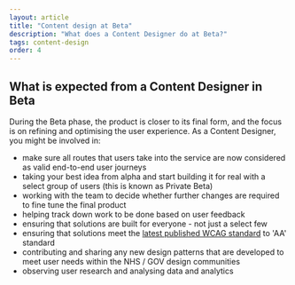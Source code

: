 ```yaml
---
layout: article
title: "Content design at Beta"
description: "What does a Content Designer do at Beta?"
tags: content-design
order: 4
---
```


## What is expected from a Content Designer in Beta

During the Beta phase, the product is closer to its final form, and the focus is on refining and optimising the user experience. As a Content Designer, you might be involved in:

- make sure all routes that users take into the service are now considered as valid end-to-end user journeys
- taking your best idea from alpha and start building it for real with a select group of users (this is known as Private Beta)
- working with the team to decide whether further changes are required to fine tune the final product
- helping track down work to be done based on user feedback
- ensuring that solutions are built for everyone - not just a select few
- ensuring that solutions meet the [latest published WCAG standard](https://www.w3.org/WAI/standards-guidelines/wcag/) to 'AA' standard
- contributing and sharing any new design patterns that are developed to meet user needs within the NHS / GOV design communities
- observing user research and analysing data and analytics
